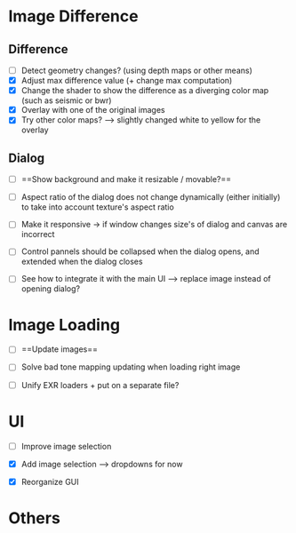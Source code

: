 # Image Difference

## Difference
- [ ] Detect geometry changes? (using depth maps or other means)
- [x] Adjust max difference value (+ change max computation)
- [x] Change the shader to show the difference as a diverging color map (such as seismic or bwr)
- [x] Overlay with one of the original images
- [x] Try other color maps? --> slightly changed white to yellow for the overlay

## Dialog
- [ ] ==Show background and make it resizable / movable?==
- [ ] Aspect ratio of the dialog does not change dynamically (either initially) to take into account texture's aspect ratio
- [ ] Make it responsive -> if window changes size's of dialog and canvas are incorrect
- [ ] Control pannels should be collapsed when the dialog opens, and extended when the dialog closes
- [ ] See how to integrate it with the main UI --> replace image instead of opening dialog?


# Image Loading

- [ ] ==Update images==
- [ ] Solve bad tone mapping updating when loading right image
- [ ] Unify EXR loaders + put on a separate file?


# UI

- [ ] Improve image selection
- [x] Add image selection --> dropdowns for now
- [x] Reorganize GUI


# Others

